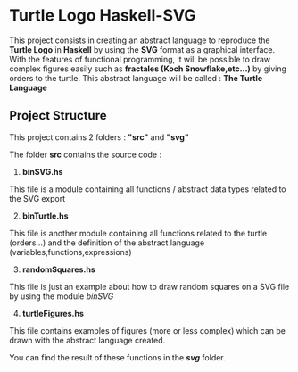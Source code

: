 # Turtle Logo Haskell-SVG

This project consists in creating an abstract language to reproduce the **Turtle Logo** in **Haskell** by using the **SVG** format as a graphical interface.
With the features of functional programming, it will be possible to draw complex figures easily such as **fractales (Koch Snowflake,etc...)** by giving orders to the turtle.
This abstract language will be called : **The Turtle Language**


## Project Structure

This project contains 2 folders : **"src"** and **"svg"**

 The folder **src** contains the source code :
 
1. **binSVG.hs**

This file is a module containing all functions / abstract data types related to the SVG export

2. **binTurtle.hs** 

This file is another module containing all functions related to the turtle (orders...) and the definition of the abstract language (variables,functions,expressions)

3. **randomSquares.hs**

This file is just an example about how to draw random squares on a SVG file by using the module *binSVG*

4. **turtleFigures.hs**

This file contains examples of figures (more or less complex) which can be drawn with the abstract language created.

You can find the result of these functions in the ***svg*** folder.
